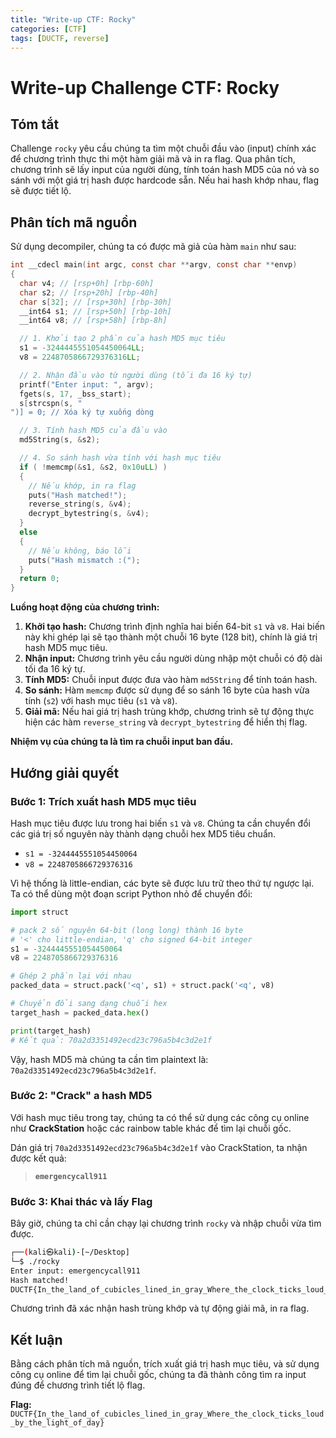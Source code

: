 ```yaml
---
title: "Write-up CTF: Rocky"
categories: [CTF]
tags: [DUCTF, reverse]
---
```

# Write-up Challenge CTF: Rocky

## Tóm tắt

Challenge `rocky` yêu cầu chúng ta tìm một chuỗi đầu vào (input) chính xác để chương trình thực thi một hàm giải mã và in ra flag. Qua phân tích, chương trình sẽ lấy input của người dùng, tính toán hash MD5 của nó và so sánh với một giá trị hash được hardcode sẵn. Nếu hai hash khớp nhau, flag sẽ được tiết lộ.

## Phân tích mã nguồn

Sử dụng decompiler, chúng ta có được mã giả của hàm `main` như sau:

```c
int __cdecl main(int argc, const char **argv, const char **envp)
{
  char v4; // [rsp+0h] [rbp-60h]
  char s2; // [rsp+20h] [rbp-40h]
  char s[32]; // [rsp+30h] [rbp-30h]
  __int64 s1; // [rsp+50h] [rbp-10h]
  __int64 v8; // [rsp+58h] [rbp-8h]

  // 1. Khởi tạo 2 phần của hash MD5 mục tiêu
  s1 = -3244445551054450064LL;
  v8 = 2248705866729376316LL;

  // 2. Nhận đầu vào từ người dùng (tối đa 16 ký tự)
  printf("Enter input: ", argv);
  fgets(s, 17, _bss_start);
  s[strcspn(s, "
")] = 0; // Xóa ký tự xuống dòng

  // 3. Tính hash MD5 của đầu vào
  md5String(s, &s2);

  // 4. So sánh hash vừa tính với hash mục tiêu
  if ( !memcmp(&s1, &s2, 0x10uLL) )
  {
    // Nếu khớp, in ra flag
    puts("Hash matched!");
    reverse_string(s, &v4);
    decrypt_bytestring(s, &v4);
  }
  else
  {
    // Nếu không, báo lỗi
    puts("Hash mismatch :(");
  }
  return 0;
}
```

**Luồng hoạt động của chương trình:**

1.  **Khởi tạo hash:** Chương trình định nghĩa hai biến 64-bit `s1` và `v8`. Hai biến này khi ghép lại sẽ tạo thành một chuỗi 16 byte (128 bit), chính là giá trị hash MD5 mục tiêu.
2.  **Nhận input:** Chương trình yêu cầu người dùng nhập một chuỗi có độ dài tối đa 16 ký tự.
3.  **Tính MD5:** Chuỗi input được đưa vào hàm `md5String` để tính toán hash.
4.  **So sánh:** Hàm `memcmp` được sử dụng để so sánh 16 byte của hash vừa tính (`s2`) với hash mục tiêu (`s1` và `v8`).
5.  **Giải mã:** Nếu hai giá trị hash trùng khớp, chương trình sẽ tự động thực hiện các hàm `reverse_string` và `decrypt_bytestring` để hiển thị flag.

**Nhiệm vụ của chúng ta là tìm ra chuỗi input ban đầu.**

## Hướng giải quyết

### Bước 1: Trích xuất hash MD5 mục tiêu

Hash mục tiêu được lưu trong hai biến `s1` và `v8`. Chúng ta cần chuyển đổi các giá trị số nguyên này thành dạng chuỗi hex MD5 tiêu chuẩn.

-   `s1 = -3244445551054450064`
-   `v8 = 2248705866729376316`

Vì hệ thống là little-endian, các byte sẽ được lưu trữ theo thứ tự ngược lại. Ta có thể dùng một đoạn script Python nhỏ để chuyển đổi:

```python
import struct

# pack 2 số nguyên 64-bit (long long) thành 16 byte
# '<' cho little-endian, 'q' cho signed 64-bit integer
s1 = -3244445551054450064
v8 = 2248705866729376316

# Ghép 2 phần lại với nhau
packed_data = struct.pack('<q', s1) + struct.pack('<q', v8)

# Chuyển đổi sang dạng chuỗi hex
target_hash = packed_data.hex()

print(target_hash)
# Kết quả: 70a2d3351492ecd23c796a5b4c3d2e1f
```

Vậy, hash MD5 mà chúng ta cần tìm plaintext là: `70a2d3351492ecd23c796a5b4c3d2e1f`.

### Bước 2: "Crack" a hash MD5

Với hash mục tiêu trong tay, chúng ta có thể sử dụng các công cụ online như **CrackStation** hoặc các rainbow table khác để tìm lại chuỗi gốc.

Dán giá trị `70a2d3351492ecd23c796a5b4c3d2e1f` vào CrackStation, ta nhận được kết quả:

> **`emergencycall911`**

### Bước 3: Khai thác và lấy Flag

Bây giờ, chúng ta chỉ cần chạy lại chương trình `rocky` và nhập chuỗi vừa tìm được.

```bash
┌──(kali㉿kali)-[~/Desktop]
└─$ ./rocky                                                                                                                                                                                                                              
Enter input: emergencycall911
Hash matched!
DUCTF{In_the_land_of_cubicles_lined_in_gray_Where_the_clock_ticks_loud_by_the_light_of_day}
```

Chương trình đã xác nhận hash trùng khớp và tự động giải mã, in ra flag.

## Kết luận

Bằng cách phân tích mã nguồn, trích xuất giá trị hash mục tiêu, và sử dụng công cụ online để tìm lại chuỗi gốc, chúng ta đã thành công tìm ra input đúng để chương trình tiết lộ flag.

**Flag:** `DUCTF{In_the_land_of_cubicles_lined_in_gray_Where_the_clock_ticks_loud_by_the_light_of_day}`

